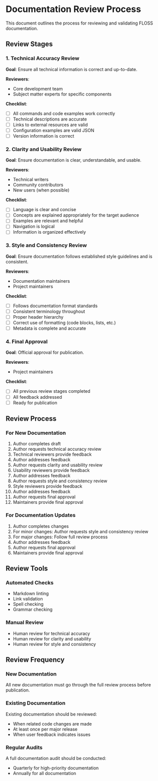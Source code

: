 # Documentation Review Process

This document outlines the process for reviewing and validating FLOSS documentation.

## Review Stages

### 1. Technical Accuracy Review

**Goal**: Ensure all technical information is correct and up-to-date.

**Reviewers**: 
- Core development team
- Subject matter experts for specific components

**Checklist**:
- [ ] All commands and code examples work correctly
- [ ] Technical descriptions are accurate
- [ ] Links to external resources are valid
- [ ] Configuration examples are valid JSON
- [ ] Version information is correct

### 2. Clarity and Usability Review

**Goal**: Ensure documentation is clear, understandable, and usable.

**Reviewers**:
- Technical writers
- Community contributors
- New users (when possible)

**Checklist**:
- [ ] Language is clear and concise
- [ ] Concepts are explained appropriately for the target audience
- [ ] Examples are relevant and helpful
- [ ] Navigation is logical
- [ ] Information is organized effectively

### 3. Style and Consistency Review

**Goal**: Ensure documentation follows established style guidelines and is consistent.

**Reviewers**:
- Documentation maintainers
- Project maintainers

**Checklist**:
- [ ] Follows documentation format standards
- [ ] Consistent terminology throughout
- [ ] Proper header hierarchy
- [ ] Correct use of formatting (code blocks, lists, etc.)
- [ ] Metadata is complete and accurate

### 4. Final Approval

**Goal**: Official approval for publication.

**Reviewers**:
- Project maintainers

**Checklist**:
- [ ] All previous review stages completed
- [ ] All feedback addressed
- [ ] Ready for publication

## Review Process

### For New Documentation

1. Author completes draft
2. Author requests technical accuracy review
3. Technical reviewers provide feedback
4. Author addresses feedback
5. Author requests clarity and usability review
6. Usability reviewers provide feedback
7. Author addresses feedback
8. Author requests style and consistency review
9. Style reviewers provide feedback
10. Author addresses feedback
11. Author requests final approval
12. Maintainers provide final approval

### For Documentation Updates

1. Author completes changes
2. For minor changes: Author requests style and consistency review
3. For major changes: Follow full review process
4. Author addresses feedback
5. Author requests final approval
6. Maintainers provide final approval

## Review Tools

### Automated Checks

- Markdown linting
- Link validation
- Spell checking
- Grammar checking

### Manual Review

- Human review for technical accuracy
- Human review for clarity and usability
- Human review for style and consistency

## Review Frequency

### New Documentation

All new documentation must go through the full review process before publication.

### Existing Documentation

Existing documentation should be reviewed:
- When related code changes are made
- At least once per major release
- When user feedback indicates issues

### Regular Audits

A full documentation audit should be conducted:
- Quarterly for high-priority documentation
- Annually for all documentation